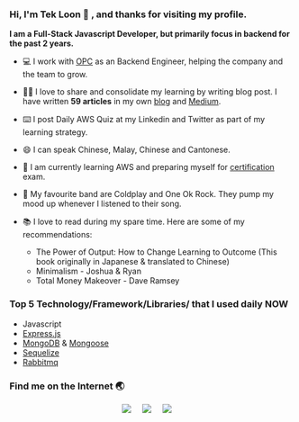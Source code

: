 ### Hi, I'm Tek Loon 👋 , and thanks for visiting my profile.

**I am a Full-Stack Javascript Developer, but primarily focus in backend for the past 2 years.**

- 💻 I work with [OPC](https://www.opcbiz.com) as an Backend Engineer, helping the company and the team to grow.

- ✍🏻 I love to share and consolidate my learning by writing blog post. I have written **59 articles** in my own [blog](https://tekloon.dev) and [Medium](https://tekloon.medium.com/).

- ⌨️ I post Daily AWS Quiz at my Linkedin and Twitter as part of my learning strategy.

- 😄 I can speak Chinese, Malay, Chinese and Cantonese.

- 🌱 I am currently learning AWS and preparing myself for [certification](https://aws.amazon.com/certification/certified-developer-associate/) exam.

- 🎸 My favourite band are Coldplay and One Ok Rock. They pump my mood up whenever I listened to their song.

- 📚 I love to read during my spare time. Here are some of my recommendations:
  - The Power of Output: How to Change Learning to Outcome (This book originally in Japanese & translated to Chinese)
  - Minimalism - Joshua & Ryan
  - Total Money Makeover - Dave Ramsey

### Top 5 Technology/Framework/Libraries/ that I used daily NOW
- Javascript
- [Express.js](https://expressjs.com/)
- [MongoDB](https://www.mongodb.com) & [Mongoose](https://mongoosejs.com/)
- [Sequelize](https://sequelize.org/)
- [Rabbitmq](https://www.rabbitmq.com/)


### Find me on the Internet 🌏
<p align='center'>
  <a href="https://twitter.com/TekLoonCheah"><img src="https://img.shields.io/badge/twitter-%231DA1F2.svg?&style=for-the-badge&logo=twitter&logoColor=white" /></a>&nbsp;&nbsp;&nbsp;&nbsp;
  <a href="https://www.linkedin.com/in/tek-loon-cheah-774b7959/"><img src="https://img.shields.io/badge/linkedin-%230077B5.svg?&style=for-the-badge&logo=linkedin&logoColor=white" /></a>&nbsp;&nbsp;&nbsp;&nbsp;
  <a href="mailto:tekloon.@gmail.com?subject=Say%20Hi%20TekLoon"><img src="https://img.shields.io/badge/gmail-%23D14836.svg?&style=for-the-badge&logo=gmail&logoColor=white" /></a>&nbsp;&nbsp;&nbsp;&nbsp;

</p>








<!--
**tlcheah2/tlcheah2** is a ✨ _special_ ✨ repository because its `README.md` (this file) appears on your GitHub profile.

Here are some ideas to get you started:

- 🔭 I’m currently working on ...
- 🌱 I’m currently learning ...
- 👯 I’m looking to collaborate on ...
- 🤔 I’m looking for help with ...
- 💬 Ask me about ...
- 📫 How to reach me: ...
- 😄 Pronouns: ...
- ⚡ Fun fact: ...
-->
